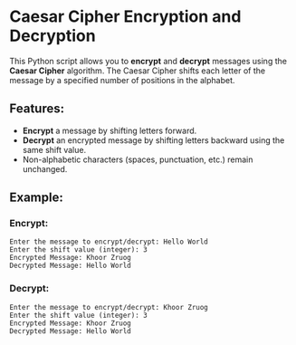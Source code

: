 # Caesar Cipher Encryption and Decryption

This Python script allows you to **encrypt** and **decrypt** messages using the **Caesar Cipher** algorithm. The Caesar Cipher shifts each letter of the message by a specified number of positions in the alphabet.

## Features:
- **Encrypt** a message by shifting letters forward.
- **Decrypt** an encrypted message by shifting letters backward using the same shift value.
- Non-alphabetic characters (spaces, punctuation, etc.) remain unchanged.


## Example:
### Encrypt:
```
Enter the message to encrypt/decrypt: Hello World
Enter the shift value (integer): 3
Encrypted Message: Khoor Zruog
Decrypted Message: Hello World
```

### Decrypt:
```
Enter the message to encrypt/decrypt: Khoor Zruog
Enter the shift value (integer): 3
Encrypted Message: Khoor Zruog
Decrypted Message: Hello World
```
